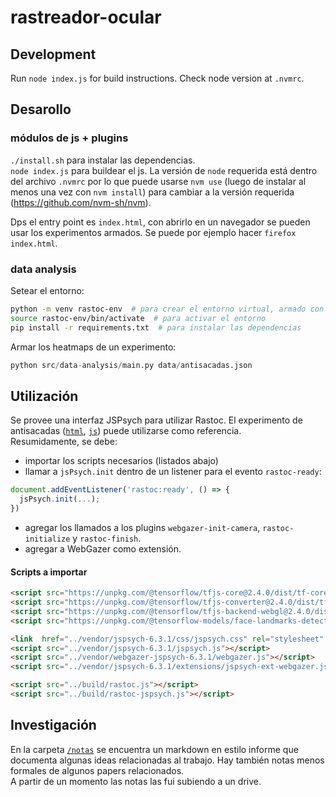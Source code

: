 # rastreador-ocular

## Development

Run `node index.js` for build instructions.
Check node version at `.nvmrc`.

## Desarollo

### módulos de js + plugins

`./install.sh` para instalar las dependencias.  
`node index.js` para buildear el js.
La versión de `node` requerida está dentro del archivo `.nvmrc` por lo que puede
usarse `nvm use` (luego de instalar al menos una vez con `nvm install`) para
cambiar a la versión requerida (https://github.com/nvm-sh/nvm).

Dps el entry point es `index.html`, con abrirlo en un navegador se pueden usar
los experimentos armados. Se puede por ejemplo hacer `firefox index.html`.

### data analysis

Setear el entorno:
```bash
python -m venv rastoc-env  # para crear el entorno virtual, armado con Python3.9
source rastoc-env/bin/activate  # para activar el entorno
pip install -r requirements.txt  # para instalar las dependencias
```

Armar los heatmaps de un experimento:
```python
python src/data-analysis/main.py data/antisacadas.json
```

## Utilización

Se provee una interfaz JSPsych para utilizar Rastoc. El
experimento de antisacadas ([`html`](/experimentos/online-experiment.html),
[`js`](/experimentos/online-experiment.js)) puede utilizarse como referencia.  
Resumidamente, se debe:
- importar los scripts necesarios (listados abajo)
- llamar a `jsPsych.init` dentro de un listener para el evento `rastoc-ready`:
```javascript
document.addEventListener('rastoc:ready', () => {
  jsPsych.init(...);
})
```
- agregar los llamados a los plugins `webgazer-init-camera`, `rastoc-initialize`
y `rastoc-finish`.
- agregar a WebGazer como extensión.

#### Scripts a importar

```html
<script src="https://unpkg.com/@tensorflow/tfjs-core@2.4.0/dist/tf-core.js"></script>
<script src="https://unpkg.com/@tensorflow/tfjs-converter@2.4.0/dist/tf-converter.js"></script>
<script src="https://unpkg.com/@tensorflow/tfjs-backend-webgl@2.4.0/dist/tf-backend-webgl.js"></script>
<script src="https://unpkg.com/@tensorflow-models/face-landmarks-detection@0.0.1/dist/face-landmarks-detection.js"></script>

<link  href="../vendor/jspsych-6.3.1/css/jspsych.css" rel="stylesheet" type="text/css">
<script src="../vendor/jspsych-6.3.1/jspsych.js"></script>
<script src="../vendor/webgazer-jspsych-6.3.1/webgazer.js"></script>
<script src="../vendor/jspsych-6.3.1/extensions/jspsych-ext-webgazer.js"></script>

<script src="../build/rastoc.js"></script>
<script src="../build/rastoc-jspsych.js"></script>
```

## Investigación

En la carpeta [`/notas`](/notas/README.md) se encuentra un markdown en estilo
informe que documenta algunas ideas relacionadas al trabajo. Hay también notas
menos formales de algunos papers relacionados.  
A partir de un momento las notas las fui subiendo a un drive.

